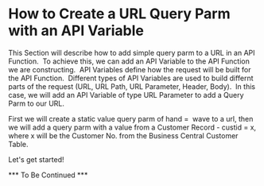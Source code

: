# How to Create a URL Query Parm with an API Variable

This Section will describe how to add simple query parm to a URL in an API Function.  To achieve this, we can add an API Variable to the API Function we are constructing.  API Variables define how the request will be built for the API Function.  Different types of API Variables are used to build differnt parts of the request (URL, URL Path, URL Parameter, Header, Body).  In this case, we will add an API Variable of type URL Parameter to add a Query Parm to our URL.

First we will create a static value query parm of hand =  wave to a url, then we will add a query parm with a value from a Customer Record - custid = x, where x will be the Customer No. from the Business Central Customer Table.

Let's get started!

\*\*\* To Be Continued \*\*\*
